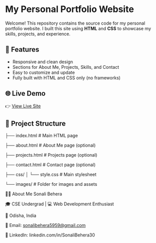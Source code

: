 # My Personal Portfolio Website

Welcome! This repository contains the source code for my personal portfolio website. 
I built this site using **HTML** and **CSS** to showcase my skills, projects, and experience.

## 🚀 Features

- Responsive and clean design
- Sections for About Me, Projects, Skills, and Contact
- Easy to customize and update
- Fully built with HTML and CSS only (no frameworks)


## 🌐 Live Demo

👉 [View Live Site](https://portfoliobysonali.netlify.app)

## 📂 Project Structure


├── index.html         # Main HTML page

├── about.html         # About Me page (optional)

├── projects.html      # Projects page (optional)

├── contact.html       # Contact page (optional)

├── css/
│   └── style.css      # Main stylesheet


└── images/            # Folder for images and assets


🙋‍♂️ About Me
Sonali Behera

🎓 CSE Undergrad | 💻 Web Development Enthusiast

📍 Odisha, India

📧 Email: sonalibehera5959@gmail.com

🔗 LinkedIn: linkedin.com/in/SonaliBehera30
